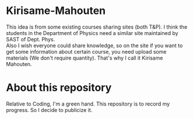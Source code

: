 # Kirisame-Mahouten
This idea is from some existing courses sharing sites (both T&P). I think the students in the Department of Physics need a similar site maintained by SAST of Dept. Phys.  
Also I wish everyone could share knowledge, so on the site if you want to get some information about certain course, you need upload some materials (We don't require quantity). That's why I call it Kirisame Mahouten.  
# About this repository
Relative to Coding, I'm a green hand. This repository is to record my progress. So I decide to publicize it.
